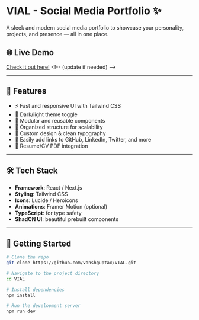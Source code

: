 # VIAL - Social Media Portfolio ✨

A sleek and modern social media portfolio to showcase your personality, projects, and presence — all in one place.

## 🌐 Live Demo

[Check it out here!]([https://vanshguptax.github.io/VIAL](https://vial-theta.vercel.app/)) <!-- (update if needed) -->

---

## 📸 Features

- ⚡ Fast and responsive UI with Tailwind CSS
- 🌙 Dark/light theme toggle
- 🧩 Modular and reusable components
- 📁 Organized structure for scalability
- 🎨 Custom design & clean typography
- 🔗 Easily add links to GitHub, LinkedIn, Twitter, and more
- 📄 Resume/CV PDF integration

---

## 🛠️ Tech Stack

- **Framework**: React / Next.js
- **Styling**: Tailwind CSS
- **Icons**: Lucide / Heroicons
- **Animations**: Framer Motion (optional)
- **TypeScript**: for type safety
- **ShadCN UI**: beautiful prebuilt components

---

## 🚀 Getting Started

```bash
# Clone the repo
git clone https://github.com/vanshguptax/VIAL.git

# Navigate to the project directory
cd VIAL

# Install dependencies
npm install

# Run the development server
npm run dev

